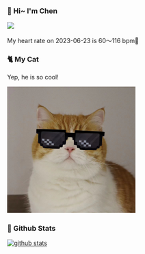 ### 👋 Hi~ I'm Chen 

![](https://komarev.com/ghpvc/?username=z1cheng&style=flat)

My heart rate on 2023-06-23 is 60～116 bpm💖

### 🐈 My Cat
Yep, he is so cool!

<img src="/images/mycat.jpg" width="300px" />

### 🧐 Github Stats
[![github stats](https://github-readme-stats.vercel.app/api?username=z1cheng&show_icons=true&theme=default)](https://github.com/anuraghazra/github-readme-stats)

